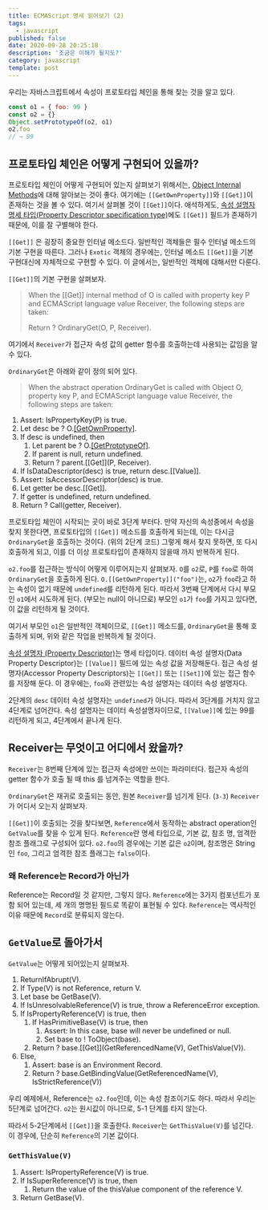 ```yaml
---
title: ECMAScript 명세 읽어보기 (2)
tags:
  - javascript
published: false
date: 2020-09-28 20:25:18
description: '조금은 이해가 될지도?'
category: javascript
template: post
---
```


우리는 자바스크립트에서 속성이 프로토타입 체인을 통해 찾는 것을 알고 있다.

```javascript
const o1 = { foo: 99 }
const o2 = {}
Object.setPrototypeOf(o2, o1)
o2.foo
// → 99
```

## 프로토타입 체인은 어떻게 구현되어 있을까?

프로토타입 체인이 어떻게 구현되어 있는지 살펴보기 위해서는, [Object Internal Methods](https://tc39.es/ecma262/#sec-object-internal-methods-and-internal-slots)에 대해 알아보는 것이 좋다. 여기에는 `[[GetOwnProperty]]`와 `[[Get]]`이 존재하는 것을 볼 수 있다. 여기서 살펴볼 것이 `[[Get]]`이다. 애석하게도, [속성 설명자 명세 타입(Property Descriptor specification type)](https://tc39.es/ecma262/#sec-property-descriptor-specification-type)에도 `[[Get]]` 필드가 존재하기 때문에, 이를 잘 구별해야 한다.

`[[Get]]` 은 굉장히 중요한 인터널 메소드다. 일반적인 객체들은 필수 인터널 메소드의 기본 구현을 따른다. 그러나 `Exotic` 객체의 경우에는, 인터널 메소드 `[[Get]]`을 기본 구현대신에 자체적으로 구현할 수 있다. 이 글에서는, 일반적인 객체에 대해서만 다룬다.

`[[Get]]`의 기본 구현을 살펴보자.

> When the [[Get]] internal method of O is called with property key P and ECMAScript language value Receiver, the following steps are taken:
>
> Return ? OrdinaryGet(O, P, Receiver).

여기에서 `Receiver`가 접근자 속성 값의 getter 함수를 호출하는데 사용되는 값임을 알 수 있다.

`OrdinaryGet`은 아래와 같이 정의 되어 있다.

> When the abstract operation OrdinaryGet is called with Object O, property key P, and ECMAScript language value Receiver, the following steps are taken:

1. Assert: IsPropertyKey(P) is true.
2. Let desc be ? O.[[GetOwnProperty]](P).
3. If desc is undefined, then
   1. Let parent be ? O.[[GetPrototypeOf]]().
   2. If parent is null, return undefined.
   3. Return ? parent.[[Get]](P, Receiver).
4. If IsDataDescriptor(desc) is true, return desc.[[Value]].
5. Assert: IsAccessorDescriptor(desc) is true.
6. Let getter be desc.[[Get]].
7. If getter is undefined, return undefined.
8. Return ? Call(getter, Receiver).

프로토타입 체인이 시작되는 곳이 바로 3단계 부터다. 만약 자신의 속성중에서 속성을 찾지 못한다면, 프로토타입의 `[[Get]]` 메소드를 호출하게 되는데, 이는 다시금 `OrdinaryGet`을 호출하는 것이다. (위의 2단계 코드) 그렇게 해서 찾지 못하면, 또 다시 호출하게 되고, 이를 더 이상 프로토타입이 존재하지 않을때 까지 반복하게 된다.

`o2.foo`를 접근하는 방식이 어떻게 이루어지는지 살펴보자. `O`를 `o2`로, `P`를 `foo`로 하여 `OrdinaryGet`을 호출하게 된다. `O.[[GetOwnProperty]]("foo")`는, `o2`가 `foo`라고 하는 속성이 없기 때문에 `undefined`를 리턴하게 된다. 따라서 3번째 단계에서 다시 부모인 `o1`에서 시도하게 된다. (부모는 null이 아니므로) 부모인 `o1`가 `foo`를 가지고 있다면, 이 값을 리턴하게 될 것이다.

여기서 부모인 `o1`은 일반적인 객체이므로, `[[Get]]` 메소드를, `OrdinaryGet`을 통해 호출하게 되며, 위와 같은 작업을 반복하게 될 것이다.

[속성 설명자 (Property Descriptor)](https://tc39.es/ecma262/#sec-property-descriptor-specification-type)는 명세 타입이다. 데이터 속성 설명자(Data Property Descriptor)는 `[[Value]]` 필드에 있는 속성 값을 저장해둔다. 접근 속성 설명자(Accessor Property Descriptors)는 `[[Get]]` 또는 `[[Set]]`에 있는 접근 함수를 저장해 둔다. 이 경우에는, `foo`와 관련있는 속성 설명자는 데이터 속성 설명자다.

2단계의 `desc` 데이터 속성 설명자는 `undefined`가 아니다. 따라서 3단계를 거치지 않고 4단계로 넘어간다. 속성 설명자는 데이터 속성설명자이므로, `[[Value]]`에 있는 99를 리턴하게 되고, 4단계에서 끝나게 된다.

## Receiver는 무엇이고 어디에서 왔을까?

`Receiver`는 8번째 단계에 있는 접근자 속성에만 쓰이는 파라미터다. 접근자 속성의 getter 함수가 호출 될 때 this 를 넘겨주는 역할을 한다.

`OrdinaryGet`은 재귀로 호출되는 동안, 원본 `Receiver`를 넘기게 된다. (`3-3`) `Receiver`가 어디서 오는지 살펴보자.

`[[Get]]`이 호출되는 것을 찾다보면, `Reference`에서 동작하는 abstract operation인 `GetValue`를 찾을 수 있게 된다. `Reference`란 명세 타입으로, 기본 값, 참조 명, 엄격한 참조 플래그로 구성되어 있다. `o2.foo`의 경우에는 기본 값은 `o2`이며, 참조명은 String인 `foo`, 그리고 엄격한 참조 플래그는 `false`이다.

### 왜 Reference는 Record가 아닌가

Reference는 Record일 것 같지만, 그렇지 않다. `Reference`에는 3가지 컴포넌트가 포함 되어 있는데, 세 개의 명명된 필드로 똑같이 표현될 수 있다. `Reference`는 역사적인 이유 때문에 `Record`로 분류되지 않는다.

## `GetValue`로 돌아가서

`GetValue`는 어떻게 되어있는지 살펴보자.

1. ReturnIfAbrupt(V).
2. If Type(V) is not Reference, return V.
3. Let base be GetBase(V).
4. If IsUnresolvableReference(V) is true, throw a ReferenceError exception.
5. If IsPropertyReference(V) is true, then
   1. If HasPrimitiveBase(V) is true, then
      1. Assert: In this case, base will never be undefined or null.
      2. Set base to ! ToObject(base).
   2. Return ? base.[[Get]](GetReferencedName(V), GetThisValue(V)).
6. Else,
   1. Assert: base is an Environment Record.
   2. Return ? base.GetBindingValue(GetReferencedName(V), IsStrictReference(V))

우리 예제에서, Reference는 `o2.foo`인데, 이는 속성 참조이기도 하다. 따라서 우리는 5단계로 넘어간다. `o2`는 원시값이 아니므로, 5-1 단계를 타지 않는다.

따라서 5-2단계에서 `[[Get]]`을 호출한다. `Receiver`는 `GetThisValue(V)`를 넘긴다. 이 경우에, 단순히 `Reference`의 기본 값이다.

### `GetThisValue(V)`

1. Assert: IsPropertyReference(V) is true.
2. If IsSuperReference(V) is true, then
   1. Return the value of the thisValue component of the reference V.
3. Return GetBase(V).

